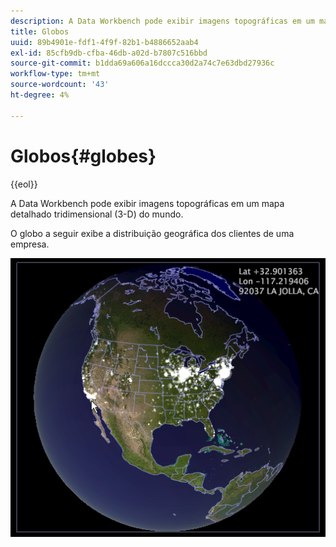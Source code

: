```yaml
---
description: A Data Workbench pode exibir imagens topográficas em um mapa detalhado tridimensional (3-D) do mundo.
title: Globos
uuid: 89b4901e-fdf1-4f9f-82b1-b4886652aab4
exl-id: 85cfb9db-cfba-46db-a02d-b7807c516bbd
source-git-commit: b1dda69a606a16dccca30d2a74c7e63dbd27936c
workflow-type: tm+mt
source-wordcount: '43'
ht-degree: 4%

---
```


# Globos{#globes}

{{eol}}

A Data Workbench pode exibir imagens topográficas em um mapa detalhado tridimensional (3-D) do mundo.

O globo a seguir exibe a distribuição geográfica dos clientes de uma empresa.

![](assets/vis_Globe_RollOverLatLong.png)

